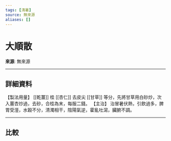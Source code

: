 ```yaml
---
tags: [清暑]
source: 無來源
aliases: []
---
```


# 大順散

**來源**: 無來源  

---

## 詳細資料
【製法用量】 [[乾薑]] 桂 [[杏仁]] 去皮尖 [[甘草]] 等分，先將甘草用白砂炒，次入薑杏炒過，去砂，合桂為末，每服二錢。
【主治】
治冒暑伏熱，引飲過多，脾胃受溼，水穀不分，清濁相干，陰陽氣逆，霍亂吐瀉，臟腑不調。

---

## 比較
